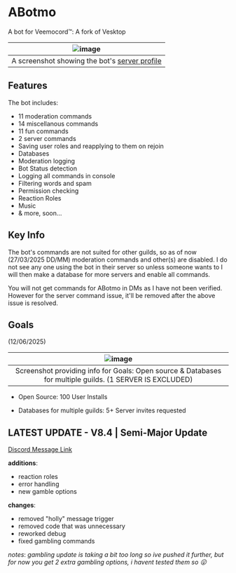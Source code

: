 # ABotmo

A bot for Veemocord™: A fork of Vesktop

| ![image](https://github.com/user-attachments/assets/0255adf2-70c4-489c-add6-0ee6eb93a829) |
| :--------------------------------------------------------------------------------------------------: |
|   A screenshot showing the bot's [server profile](https://discord.com/oauth2/authorize?client_id=1331719784374468678&integration_type=0&scope=applications.commands)    |

## Features

The bot includes:
- 11 moderation commands
- 14 miscellanous commands
- 11 fun commands
- 2 server commands
- Saving user roles and reapplying to them on rejoin
- Databases
- Moderation logging
- Bot Status detection
- Logging all commands in console
- Filtering words and spam
- Permission checking
- Reaction Roles
- Music
- & more, soon...

## Key Info

The bot's commands are not suited for other guilds, so as of now (27/03/2025 DD/MM) moderation commands and other(s) are disabled. I do not see any one using the bot in their server so unless someone wants to I will then make a database for more servers and enable all commands.

You will not get commands for ABotmo in DMs as I have not been verified. However for the server command issue, it'll be removed after the above issue is resolved.

## Goals
(12/06/2025)

| ![image](https://github.com/user-attachments/assets/3224e777-5c97-4d81-9d4e-f46dad62268f) |
| :--------------------------------------------------------------------------------------------------: |
| Screenshot providing info for Goals: Open source & Databases for multiple guilds. (1 SERVER IS EXCLUDED) |

- Open Source: 100 User Installs

- Databases for multiple guilds: 5+ Server invites requested

## LATEST UPDATE - V8.4 | Semi-Major Update
[Discord Message Link](https://discord.com/channels/680125280412762115/1370244993020727419/1382035647623200820)

__**additions**__:

- reaction roles
- error handling
- new gamble options

__**changes**__:

- removed "holly" message trigger
- removed code that was unnecessary
- reworked debug
- fixed gambling commands

*notes*:
*gambling update is taking a bit too long so ive pushed it further, but for now you get 2 extra gambling options, i havent tested them so 😛*
